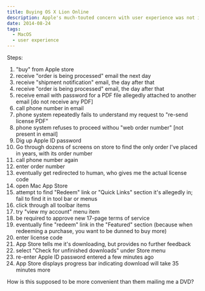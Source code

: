 ```yaml
---
title: Buying OS X Lion Online
description: Apple's much-touted concern with user experience was not in evidence
date: 2014-08-24
tags:
  - MacOS
  - user experience
---
```

Steps:
1) "buy" from Apple store
2) receive "order is being processed" email the next day
3) receive "shipment notification" email, the day after that
4) receive "order is being processed" email, the day after that
5) receive email with password for a PDF file allegedly attached to another email [do not receive any PDF]
6) call phone number in email
7) phone system repeatedly fails to understand my request to "re-send license PDF"
8) phone system refuses to proceed withou "web order number" [not present in email]
9) Dig up Apple ID password
10) Go through dozens of screens on store to find the only order I've placed in years, with its order number
11) call phone number again
12) enter order number
13) eventually get redirected to human, who gives me the actual license code
14) open Mac App Store
15) attempt to find "Redeem" link or "Quick Links" section it's allegedly in; fail to find it in tool bar or menus
16) click through all toolbar items
17) try "view my account" menu item
18) be required to approve new 17-page terms of service
19) eventually fine "redeem" link in the "Featured" section (because when redeeming a purchase, you want to be dunned to buy more)
20) enter license code
21) App Store tells me it's downloading, but provides no further feedback
22) select "Check for unfinished downloads" under Store menu
23) re-enter Apple ID password entered a few minutes ago
24) App Store displays progress bar indicating download will take 35 minutes more

How is this supposed to be more convenient than them mailing me a DVD?
